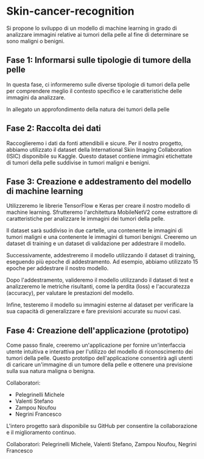 # Skin-cancer-recognition

Si propone lo sviluppo di un modello di machine learning in grado di analizzare immagini relative ai tumori della pelle al fine di determinare se sono maligni o benigni.

## Fase 1: Informarsi sulle tipologie di tumore della pelle

In questa fase, ci informeremo sulle diverse tipologie di tumori della pelle per comprendere meglio il contesto specifico e le caratteristiche delle immagini da analizzare.

In allegato un approfondimento della natura dei tumori della pelle

## Fase 2: Raccolta dei dati

Raccoglieremo i dati da fonti attendibili e sicure. Per il nostro progetto, abbiamo utilizzato il dataset della International Skin Imaging Collaboration (ISIC) disponibile su Kaggle. Questo dataset contiene immagini etichettate di tumori della pelle suddivise in tumori maligni e benigni.

## Fase 3: Creazione e addestramento del modello di machine learning

Utilizzeremo le librerie TensorFlow e Keras per creare il nostro modello di machine learning. Sfrutteremo l'architettura MobileNetV2 come estrattore di caratteristiche per analizzare le immagini dei tumori della pelle.

Il dataset sarà suddiviso in due cartelle, una contenente le immagini di tumori maligni e una contenente le immagini di tumori benigni. Creeremo un dataset di training e un dataset di validazione per addestrare il modello.

Successivamente, addestreremo il modello utilizzando il dataset di training, eseguendo più epoche di addestramento. Ad esempio, abbiamo utilizzato 15 epoche per addestrare il nostro modello.

Dopo l'addestramento, valideremo il modello utilizzando il dataset di test e analizzeremo le metriche risultanti, come la perdita (loss) e l'accuratezza (accuracy), per valutare le prestazioni del modello.

Infine, testeremo il modello su immagini esterne al dataset per verificare la sua capacità di generalizzare e fare previsioni accurate su nuovi casi.

## Fase 4: Creazione dell'applicazione (prototipo)

Come passo finale, creeremo un'applicazione per fornire un'interfaccia utente intuitiva e interattiva per l'utilizzo del modello di riconoscimento dei tumori della pelle. Questo prototipo dell'applicazione consentirà agli utenti di caricare un'immagine di un tumore della pelle e ottenere una previsione sulla sua natura maligna o benigna.

Collaboratori:
- Pelegrinelli Michele
- Valenti Stefano
- Zampou Noufou
- Negrini Francesco

L'intero progetto sarà disponibile su GitHub per consentire la collaborazione e il miglioramento continuo.


Collaboratori:
Pelegrinelli Michele,
Valenti Stefano,
Zampou Noufou,
Negrini Francesco
